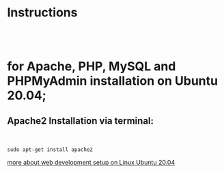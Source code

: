 # Instructions 
<br><br>
# for Apache, PHP, MySQL and PHPMyAdmin installation on Ubuntu 20.04;

## Apache2 Installation via terminal:
<br>

```
sudo apt-get install apache2

```

[more about web development setup on Linux Ubuntu 20.04](https://www.google.com.hk/)

